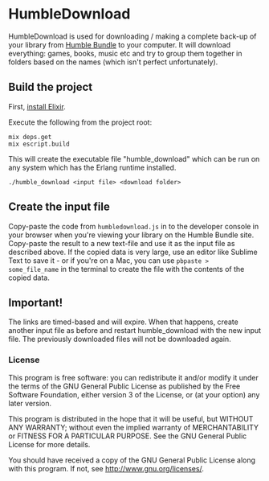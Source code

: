 HumbleDownload
==============
HumbleDownload is used for downloading / making a complete back-up of your library from [Humble Bundle](http://humblebundle.com/) to your computer. It will download everything: games, books, music etc and try to group them together in folders based on the names (which isn't perfect unfortunately).

## Build the project
First, [install Elixir](http://elixir-lang.org/install.html).

Execute the following from the project root:
```
mix deps.get
mix escript.build
```

This will create the executable file "humble_download" which can be run on any system which has the Erlang runtime installed.

```
./humble_download <input file> <download folder>
```

## Create the input file
Copy-paste the code from `humbledownload.js` in to the developer console in your browser when you're viewing your library on the Humble Bundle site. Copy-paste the result to a new text-file and use it as the input file as described above. If the copied data is very large, use an editor like Sublime Text to save it - or if you're on a Mac, you can use `pbpaste > some_file_name` in the terminal to create the file with the contents of the copied data.

## Important!
The links are timed-based and will expire. When that happens, create another input file as before and restart humble_download with the new input file. The previously downloaded files will not be downloaded again.

### License
This program is free software: you can redistribute it and/or modify
it under the terms of the GNU General Public License as published by
the Free Software Foundation, either version 3 of the License, or
(at your option) any later version.

This program is distributed in the hope that it will be useful,
but WITHOUT ANY WARRANTY; without even the implied warranty of
MERCHANTABILITY or FITNESS FOR A PARTICULAR PURPOSE.  See the
GNU General Public License for more details.

You should have received a copy of the GNU General Public License
along with this program.  If not, see <http://www.gnu.org/licenses/>.
